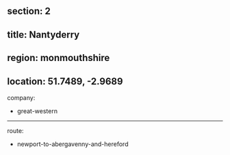 section: 2
----
title: Nantyderry
----
region: monmouthshire
----
location: 51.7489, -2.9689
----
company:
- great-western
----
route:
- newport-to-abergavenny-and-hereford
